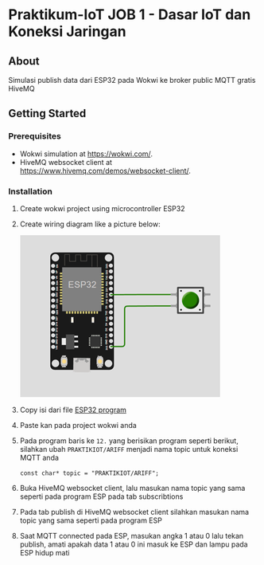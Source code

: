 # Praktikum-IoT JOB 1 - Dasar IoT dan Koneksi Jaringan 
## About
Simulasi publish data dari ESP32 pada Wokwi ke broker public MQTT gratis HiveMQ
## Getting Started
### Prerequisites
- Wokwi simulation at https://wokwi.com/.
- HiveMQ websocket client at https://www.hivemq.com/demos/websocket-client/.

### Installation

1. Create wokwi project using microcontroller ESP32
2. Create wiring diagram like a picture below:

   ![wiring-diagram-image](img/wiring.png)
   
4. Copy isi dari file  [ESP32 program](program-subs-mqtt/program-subs-mqtt.ino)
5. Paste kan pada project wokwi anda
6. Pada program baris ke `12.` yang berisikan program seperti berikut, silahkan ubah `PRAKTIKIOT/ARIFF` menjadi nama topic untuk koneksi MQTT anda
    ```plaintext
    const char* topic = "PRAKTIKIOT/ARIFF";
    ```
7. Buka HiveMQ websocket client, lalu masukan nama topic yang sama seperti pada program ESP pada tab subscribtions
8. Pada tab publish di HiveMQ websocket client silahkan masukan nama topic yang sama seperti pada program ESP
9. Saat MQTT connected pada ESP, masukan angka 1 atau 0 lalu tekan publish, amati apakah data 1 atau 0 ini masuk ke ESP dan lampu pada ESP hidup mati 
